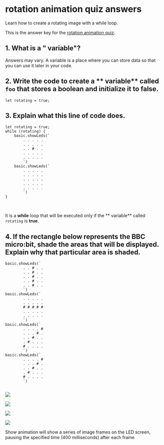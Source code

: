 # rotation animation quiz answers

Learn how to create a rotating image with a while loop.

This is the answer key for the [rotation animation quiz](/lessons/rotation-animation/quiz).

## 1. What is a " variable"?

Answers may vary. A variable is a place where you can store data so that you can use it later in your code.

## 2. Write the code to create a ** variable** called `foo` that stores a boolean and initialize it to **false**.



```blocks
let rotating = true;
```

## 3. Explain what this line of code does.

```blocks
let rotating = true;
while (rotating) {
    basic.showLeds(`
        . . . . .
        . . . . .
        . . # . .
        . . . . .
        . . . . .
        `)
    basic.showLeds(`
        . . . . .
        . . . . .
        . . . . .
        . . . . .
        . . . . .
        `)
}

```



<br/>

It is a **while** loop that will be executed only if the ** variable** called `rotating` is **true**.

## 4. If the rectangle below represents the BBC micro:bit, shade the areas that will be displayed. Explain why that particular area is shaded.

```blocks
basic.showLeds(`
        . . # . .
        . . # . .
        . . # . .
        . . # . .
        . . # . .
        `)
basic.showLeds(`
        . . . . .
        . . . . .
        # # # # #
        . . . . .
        . . . . .
        `)
basic.showLeds(`
        . . . . #
        . . . # .
        . . # . .
        . # . . .
        # . . . .
        `)
basic.showLeds(`
        . . . . #
        . . . # .
        . . # . .
        . # . . .
        # . . . .
        `)
   
```



![](/static/mb/lessons/rotation-animation-0.png)

![](/static/mb/lessons/rotation-animation-1.png)

![](/static/mb/lessons/rotation-animation-2.png)

![](/static/mb/lessons/rotation-animation-3.png)

Show animation will show a series of image frames on the LED screen, pausing the specified time (400 milliseconds) after each frame

